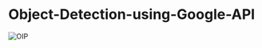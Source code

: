 # Object-Detection-using-Google-API

![OIP](https://github.com/user-attachments/assets/c89df006-f0c8-49cd-9984-517a3f7967b7)
